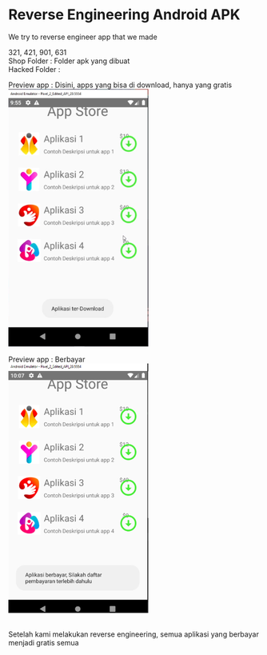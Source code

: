# Reverse Engineering Android APK
We try to reverse engineer app that we made 

321, 421, 901, 631 </br>
Shop Folder : Folder apk yang dibuat</br>
Hacked Folder : 

Preview app : Disini, apps yang bisa di download, hanya yang gratis</br>
<img src = "https://github.com/andrewcortez1/reverse_engineering/blob/main/preview_images/realApp_Downloaded.PNG" width ="280">

Preview app : Berbayar </br>
<img src = "https://github.com/andrewcortez1/reverse_engineering/blob/main/preview_images/realApp_NotDownloadded.PNG" width ="280">

</br> Setelah kami melakukan reverse engineering, semua aplikasi yang berbayar menjadi gratis semua
